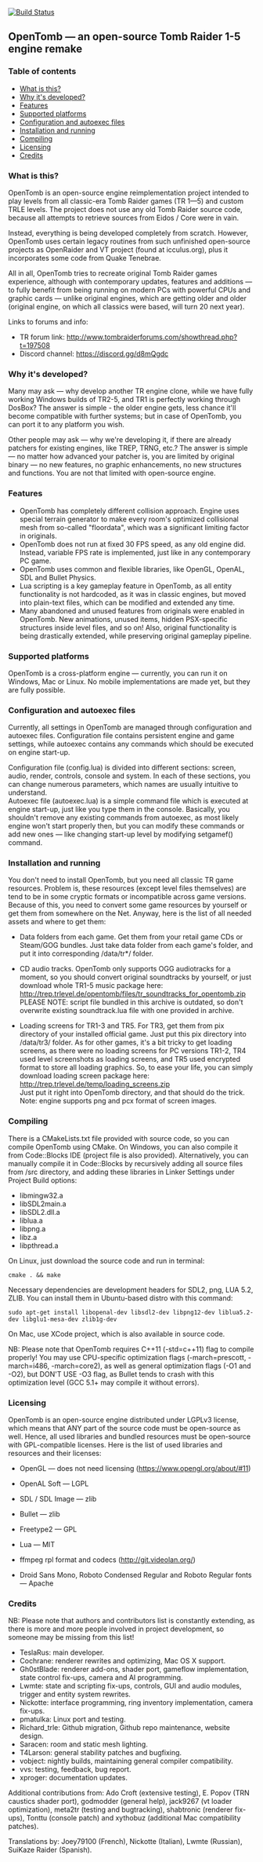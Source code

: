[![Build Status](https://travis-ci.org/opentomb/OpenTomb.svg?branch=master)](https://travis-ci.org/opentomb/OpenTomb)

OpenTomb — an open-source Tomb Raider 1-5 engine remake
-------------------------------------------------------

### Table of contents ###

- [What is this?](#what-is-this)
- [Why it's developed?](#why-its-developed)
- [Features](#features)
- [Supported platforms](#supported-platforms)
- [Configuration and autoexec files](#configuration-and-autoexec-files)
- [Installation and running](#installation-and-running)
- [Compiling](#compiling)
- [Licensing](#licensing)
- [Credits](#credits)


### What is this? ###
OpenTomb is an open-source engine reimplementation project intended to play levels from all
classic-era Tomb Raider games (TR 1—5) and custom TRLE levels. The project does not use any
old Tomb Raider source code, because all attempts to retrieve sources from Eidos / Core were
in vain.

Instead, everything is being developed completely from scratch.
However, OpenTomb uses certain legacy routines from such unfinished open-source projects as
OpenRaider and VT project (found at icculus.org), plus it incorporates some code from
Quake Tenebrae.

All in all, OpenTomb tries to recreate original Tomb Raider games experience, although with
contemporary updates, features and additions — to fully benefit from being running on modern
PCs with powerful CPUs and graphic cards — unlike original engines, which are getting older
and older (original engine, on which all classics were based, will turn 20 next year).

Links to forums and info:
* TR forum link: http://www.tombraiderforums.com/showthread.php?t=197508
* Discord channel: https://discord.gg/d8mQgdc

### Why it's developed? ###
Many may ask — why develop another TR engine clone, while we have fully working Windows
builds of TR2-5, and TR1 is perfectly working through DosBox? The answer is simple - the
older engine gets, less chance it'll become compatible with further systems; but in case of
OpenTomb, you can port it to any platform you wish.

Other people may ask — why we're developing it, if there are already patchers for existing
engines, like TREP, TRNG, etc.? The answer is simple — no matter how advanced your patcher
is, you are limited by original binary — no new features, no graphic enhancements, no new
structures and functions. You are not that limited with open-source engine.

### Features ###
* OpenTomb has completely different collision approach. Engine uses special terrain
  generator to make every room's optimized collisional mesh from so-called "floordata",
  which was a significant limiting factor in originals.  
* OpenTomb does not run at fixed 30 FPS speed, as any old engine did. Instead, variable FPS
  rate is implemented, just like in any contemporary PC game.  
* OpenTomb uses common and flexible libraries, like OpenGL, OpenAL, SDL and Bullet Physics.  
* Lua scripting is a key gameplay feature in OpenTomb, as all entity functionality is not
  hardcoded, as it was in classic engines, but moved into plain-text files, which can be
  modified and extended any time.  
* Many abandoned and unused features from originals were enabled in OpenTomb. New animations,
  unused items, hidden PSX-specific structures inside level files, and so on! Also, original
  functionality is being drastically extended, while preserving original gameplay pipeline.

### Supported platforms ###
OpenTomb is a cross-platform engine — currently, you can run it on Windows, Mac or Linux.
No mobile implementations are made yet, but they are fully possible.

### Configuration and autoexec files ###
Currently, all settings in OpenTomb are managed through configuration and autoexec files.
Configuration file contains persistent engine and game settings, while autoexec contains
any commands which should be executed on engine start-up.

Configuration file (config.lua) is divided into different sections: screen, audio, render,
controls, console and system. In each of these sections, you can change numerous parameters,
which names are usually intuitive to understand.  
Autoexec file (autoexec.lua) is a simple command file which is executed at engine start-up,
just like you type them in the console. Basically, you shouldn't remove any existing commands
from autoexec, as most likely engine won't start properly then, but you can modify these
commands or add new ones — like changing start-up level by modifying setgamef() command.

### Installation and running ###
You don't need to install OpenTomb, but you need all classic TR game resources. Problem is,
these resources (except level files themselves) are tend to be in some cryptic formats or
incompatible across game versions. Because of this, you need to convert some game resources
by yourself or get them from somewhere on the Net. Anyway, here is the list of all needed
assets and where to get them:

 * Data folders from each game. Get them from your retail game CDs or Steam/GOG bundles.
   Just take data folder from each game's folder, and put it into corresponding
   /data/tr*/ folder.
   
 * CD audio tracks. OpenTomb only supports OGG audiotracks for a moment, so you should
   convert original soundtracks by yourself, or just download whole TR1-5 music package
   here: http://trep.trlevel.de/opentomb/files/tr_soundtracks_for_opentomb.zip  
   PLEASE NOTE: script file bundled in this archive is outdated, so don't overwrite
   existing soundtrack.lua file with one provided in archive.
   
 * Loading screens for TR1-3 and TR5. For TR3, get them from pix directory of your
   installed official game. Just put this pix directory into /data/tr3/ folder. As for
   other games, it's a bit tricky to get loading screens, as there were no loading
   screens for PC versions TR1-2, TR4 used level screenshots as loading screens, and TR5
   used encrypted format to store all loading graphics. So, to ease your life, you can
   simply download loading screen package here: http://trep.trlevel.de/temp/loading_screens.zip  
   Just put it right into OpenTomb directory, and that should do the trick. Note: engine supports 
   png and pcx format of screen images.
    
### Compiling ###
There is a CMakeLists.txt file provided with source code, so you can compile OpenTomb using
CMake. On Windows, you can also compile it from Code::Blocks IDE (project file is also provided).
Alternatively, you can manually compile it in Code::Blocks by recursively adding all source files
from /src directory, and adding these libraries in Linker Settings under Project Build options:

* libmingw32.a
* libSDL2main.a
* libSDL2.dll.a
* liblua.a
* libpng.a
* libz.a
* libpthread.a

On Linux, just download the source code and run in terminal:

    cmake . && make
    
Necessary dependencies are development headers for SDL2, png, LUA 5.2, ZLIB. You can install
them in Ubuntu-based distro with this command:

    sudo apt-get install libopenal-dev libsdl2-dev libpng12-dev liblua5.2-dev libglu1-mesa-dev zlib1g-dev

On Mac, use XCode project, which is also available in source code.

NB: Please note that OpenTomb requires C++11 (-std=c++11) flag to compile properly!
You may use CPU-specific optimization flags (-march=prescott, -march=i486, -march=core2),
as well as general optimization flags (-O1 and -O2), but DON'T USE -O3 flag, as Bullet tends to
crash with this optimization level (GCC 5.1+ may compile it without errors).

### Licensing ###
OpenTomb is an open-source engine distributed under LGPLv3 license, which means that ANY part of
the source code must be open-source as well. Hence, all used libraries and bundled resources must
be open-source with GPL-compatible licenses. Here is the list of used libraries and resources and
their licenses:

* OpenGL — does not need licensing (https://www.opengl.org/about/#11)
* OpenAL Soft — LGPL
* SDL / SDL Image — zlib
* Bullet — zlib
* Freetype2 — GPL
* Lua — MIT
* ffmpeg rpl format and codecs (http://git.videolan.org/)

* Droid Sans Mono, Roboto Condensed Regular and Roboto Regular fonts — Apache
    
### Credits ###
NB: Please note that authors and contributors list is constantly extending, as there is more and
more people involved in project development, so someone may be missing from this list!

* TeslaRus: main developer.
* Cochrane: renderer rewrites and optimizing, Mac OS X support.
* Gh0stBlade: renderer add-ons, shader port, gameflow implementation, state control fix-ups, camera and AI programming.
* Lwmte: state and scripting fix-ups, controls, GUI and audio modules, trigger and entity system rewrites.
* Nickotte: interface programming, ring inventory implementation, camera fix-ups.
* pmatulka: Linux port and testing.
* Richard_trle: Github migration, Github repo maintenance, website design.
* Saracen: room and static mesh lighting.
* T4Larson: general stability patches and bugfixing.
* vobject: nightly builds, maintaining general compiler compatibility.
* vvs: testing, feedback, bug report.
* xproger: documentation updates.

Additional contributions from: Ado Croft (extensive testing), E. Popov (TRN caustics shader port),
godmodder (general help), jack9267 (vt loader optimization), meta2tr (testing and bugtracking),
shabtronic (renderer fix-ups), Tonttu (console patch) and xythobuz (additional Mac compatibility patches).

Translations by: Joey79100 (French), Nickotte (Italian), Lwmte (Russian), SuiKaze Raider (Spanish).
